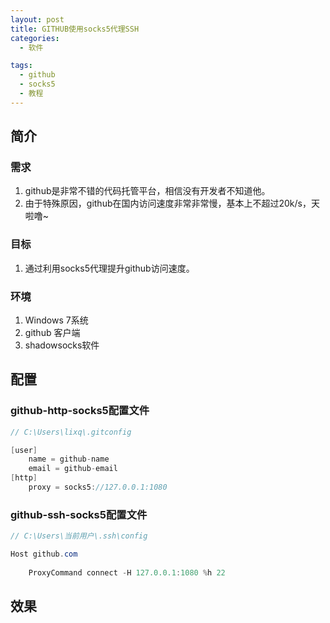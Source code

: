 ```yaml
---
layout: post
title: GITHUB使用socks5代理SSH
categories: 
  - 软件

tags:
  - github
  - socks5
  - 教程
---
```


## 简介
### 需求
1. github是非常不错的代码托管平台，相信没有开发者不知道他。
2. 由于特殊原因，github在国内访问速度非常非常慢，基本上不超过20k/s，天啦噜~

### 目标
1. 通过利用socks5代理提升github访问速度。
### 环境
1. Windows 7系统
2. github 客户端
3. shadowsocks软件
## 配置

### github-http-socks5配置文件
```java
// C:\Users\lixq\.gitconfig

[user]
	name = github-name
	email = github-email
[http]
	proxy = socks5://127.0.0.1:1080
```


### github-ssh-socks5配置文件

```java
// C:\Users\当前用户\.ssh\config

Host github.com
	
	ProxyCommand connect -H 127.0.0.1:1080 %h 22
```

## 效果



